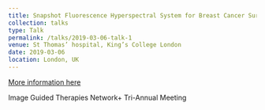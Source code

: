 ```yaml
---
title: Snapshot Fluorescence Hyperspectral System for Breast Cancer Surgery Guidance
collection: talks
type: Talk
permalink: /talks/2019-03-06-talk-1
venue: St Thomas’ hospital, King’s College London
date: 2019-03-06
location: London, UK
---
```


[More information here](http://image-guided-therapies.ac.uk/event/igt-network-meeting-kings-college-london-2/)

Image Guided Therapies Network+ Tri-Annual Meeting   
